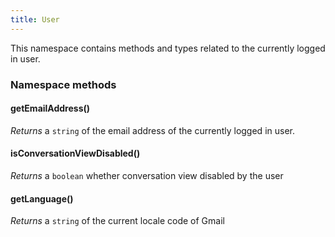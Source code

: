```yaml
---
title: User
---
```

This namespace contains methods and types related to the currently logged in user.

### Namespace methods
#### getEmailAddress()
_Returns_ a `string` of the email address of the currently logged in user.

#### isConversationViewDisabled()
_Returns_ a `boolean` whether conversation view disabled by the user

#### getLanguage()
_Returns_ a `string` of the current locale code of Gmail

